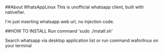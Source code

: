 ##About WhatsAppLinux
This is unofficial whatsapp client, built with nativefier.

I'm just inserting whatsapp web url, no injection code.

##HOW TO INSTALL
Run command 'sudo ./install.sh'

Search whatsapp via desktop application list or run command waforlinux on your terminal
